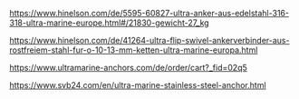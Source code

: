 https://www.hinelson.com/de/5595-60827-ultra-anker-aus-edelstahl-316-318-ultra-marine-europe.html#/21830-gewicht-27_kg

https://www.hinelson.com/de/41264-ultra-flip-swivel-ankerverbinder-aus-rostfreiem-stahl-fur-o-10-13-mm-ketten-ultra-marine-europa.html

https://www.ultramarine-anchors.com/de/order/cart?_fid=02q5



https://www.svb24.com/en/ultra-marine-stainless-steel-anchor.html

